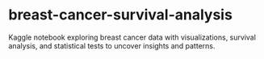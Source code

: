# breast-cancer-survival-analysis
Kaggle notebook exploring breast cancer data with visualizations, survival analysis, and statistical tests to uncover insights and patterns.
